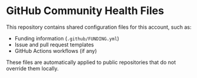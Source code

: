 # GitHub Community Health Files

This repository contains shared configuration files for this account, such as:

- Funding information (`.github/FUNDING.yml`)
- Issue and pull request templates
- GitHub Actions workflows (if any)

These files are automatically applied to public repositories that do not override them locally.

